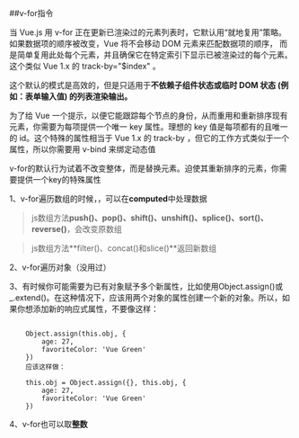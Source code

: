 ##v-for指令

当 Vue.js 用 v-for 正在更新已渲染过的元素列表时，它默认用“就地复用”策略。如果数据项的顺序被改变，Vue 将不会移动 DOM 元素来匹配数据项的顺序， 而是简单复用此处每个元素，并且确保它在特定索引下显示已被渲染过的每个元素。这个类似 Vue 1.x 的 track-by="$index" 。

这个默认的模式是高效的，但是只适用于**不依赖子组件状态或临时 DOM 状态 (例如：表单输入值) 的列表渲染输出。**

为了给 Vue 一个提示，以便它能跟踪每个节点的身份，从而重用和重新排序现有元素，你需要为每项提供一个唯一 key 属性。理想的 key 值是每项都有的且唯一的 id。这个特殊的属性相当于 Vue 1.x 的 track-by ，但它的工作方式类似于一个属性，所以你需要用 v-bind 来绑定动态值

v-for的默认行为试着不改变整体，而是替换元素。迫使其重新排序的元素，你需要提供一个key的特殊属性

1、v-for遍历数组的时候，，可以在**computed**中处理数据



> js数组方法**push()、pop()、shift()、unshift()、splice()、sort()、reverse()**，会改变原数组


> js数组方法**filter()、concat()和slice()**返回新数组


2、v-for遍历对象（没用过）

3、有时候你可能需要为已有对象赋予多个新属性，比如使用Object.assign()或_.extend()。在这种情况下，应该用两个对象的属性创建一个新的对象。所以，如果你想添加新的响应式属性，不要像这样：
```

	Object.assign(this.obj, {
	    age: 27,
	    favoriteColor: 'Vue Green'
	})
	应该这样做：
	
	this.obj = Object.assign({}, this.obj, {
	    age: 27,
	    favoriteColor: 'Vue Green'
	})

```

4、v-for也可以取**整数**